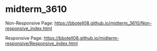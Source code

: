 # midterm_3610
Non-Responsive Page: https://bbotell08.github.io/midterm_3610/Non-responsive_index.html

Responsive Page: https://bbotell08.github.io/midterm-responsive/Responsive_index.html


